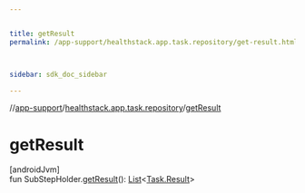 ```yaml
---


title: getResult
permalink: /app-support/healthstack.app.task.repository/get-result.html



sidebar: sdk_doc_sidebar

---
```



//[app-support](/app-support.html)/[healthstack.app.task.repository](index.html)/[getResult](get-result.html)



# getResult



[androidJvm]\
fun SubStepHolder.[getResult](get-result.html)(): [List](https://kotlinlang.org/api/latest/jvm/stdlib/kotlin.collections/-list/index.html)&lt;[Task.Result](../healthstack.app.task.entity/-task/-result/index.html)&gt;






